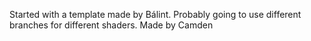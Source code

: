 Started with a template made by Bálint.
Probably going to use different branches for different shaders.
Made by Camden